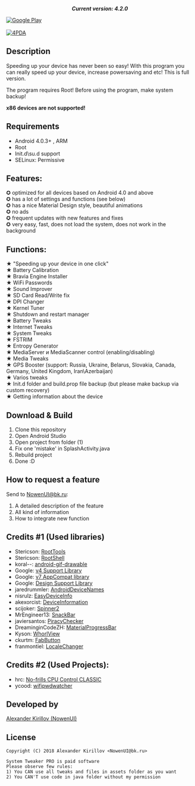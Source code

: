 <p align="center">
  <i><b>Current version: 4.2.0</b></i>
</p>

[![Google Play](http://developer.android.com/images/brand/en_generic_rgb_wo_60.png)](https://play.google.com/store/apps/details?id=com.nowenui.systemtweaker)<br><br>
[![4PDA](http://s.4pda.to/IhH7WppM5BiNVg742YhOtE9HnCGIOv6bNez0yNNTbkFooz2gO2waN6.png)](http://4pda.ru/forum/index.php?showtopic=768857&view=findpost&p=52780864)

## Description
Speeding up your device has never been so easy! With this program you can really speed up your device, increase powersaving and etc!
This is full version.

The program requires Root! Before using the program, make system backup!

<b>x86 devices are not supported!</b>

## Requirements
- Android 4.0.3+ , ARM
- Root
- Init.d\su.d support
- SELinux: Permissive

## Features:
✪ optimized for all devices based on Android 4.0 and above<br>
✪ has a lot of settings and functions (see below)<br>
✪ has a nice Material Design style, beautiful animations<br>
✪ no ads<br>
✪ frequent updates with new features and fixes<br>
✪ very easy, fast, does not load the system, does not work in the background<br>

## Functions:
★ "Speeding up your device in one click"<br>
★ Battery Calibration<br>
★ Bravia Engine Installer<br>
★ WiFi Passwords<br>
★ Sound Improver<br>
★ SD Card Read/Write fix<br>
★ DPI Changer<br>
★ Kernel Tuner<br>
★ Shutdown and restart manager<br>
★ Battery Tweaks<br>
★ Internet Tweaks<br>
★ System Tweaks<br>
★ FSTRIM<br>
★ Entropy Generator<br>
★ MediaServer и MediaScanner control (enabling/disabling) <br>
★ Media Tweaks<br>
★ GPS Booster (support: Russia, Ukraine, Belarus, Slovakia, Canada, Germany, United Kingdom, Iran\Azerbaijan)<br>
★ Varios tweaks<br>
★ Init.d folder and build.prop file backup (but please make backup via custom recovery)<br>
★ Getting information about the device<br>
  
## Download & Build

1. Clone this repository
2. Open Android Studio
3. Open project from folder (1)
4. Fix one 'mistake' in SplashActivity.java
5. Rebuild project
6. Done :D

## How to request a feature
Send to NowenUI@bk.ru:
1. A detailed description of the feature
2. All kind of information
3. How to integrate new function

## Credits #1 (Used libraries)

* Stericson: [RootTools](https://github.com/Stericson/RootTools)
* Stericson: [RootShell](https://github.com/Stericson/RootShell)
* koral--: [android-gif-drawable](https://github.com/koral--/android-gif-drawable)
* Google: [v4 Support Library](https://developer.android.com/topic/libraries/support-library/features.html#v4)
* Google: [v7 AppCompat library](https://developer.android.com/topic/libraries/support-library/features.html#v7)
* Google: [Design Support Library](https://developer.android.com/topic/libraries/support-library/features.html#design)
* jaredrummler: [AndroidDeviceNames](https://github.com/jaredrummler/AndroidDeviceNames)
* nisrulz: [EasyDeviceInfo](https://github.com/nisrulz/easydeviceinfo)
* akexorcist: [DeviceInformation](https://github.com/akexorcist/DeviceInformation)
* scijoker: [Spinner2](https://github.com/scijoker/spinner2)
* MrEngineer13: [SnackBar](https://github.com/MrEngineer13/SnackBar)
* javiersantos: [PiracyChecker](https://github.com/javiersantos/PiracyChecker)
* DreaminginCodeZH: [MaterialProgressBar](https://github.com/DreaminginCodeZH/MaterialProgressBar)
* Kyson: [WhorlView](https://github.com/Kyson/WhorlView)
* ckurtm: [FabButton](https://github.com/ckurtm/FabButton)
* franmontiel: [LocaleChanger](https://github.com/franmontiel/LocaleChanger)

## Credits #2 (Used Projects):
* hrc: [No-frills CPU Control CLASSIC](https://github.com/hrk/no-frills-cpu-classic)
* ycood: [wifipwdwatcher](https://github.com/ycood/wifipwdwatcher)

## Developed by

[Alexander Kirillov (NowenUI)](https://vk.com/nowenuidev) 

## License

    Copyright (C) 2018 Alexander Kirillov <NowenUI@bk.ru>
    
    System Tweaker PRO is paid software
    Please observe few rules:
    1) You CAN use all tweaks and files in assets folder as you want
    2) You CAN'T use code in java folder without my permission
